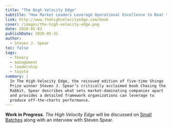 ```yaml
---
title: "The High Velocity Edge"
subtitle: "How Market Leaders Leverage Operational Excellence to Beat the Competition"
link: http://www.thehighvelocityedge.com/book
cover: /images/the-high-velocity-edge.png
date: 2010-05-03
publishDate: 2020-05-31
author:
  - Steven J. Spear
toc: false
tags:
  - theory
  - management
  - leadership
  - toyota
summary: |
  In The High-Velocity Edge, the reissued edition of five-time Shingo
  Prize winner Steven J. Spear’s critically acclaimed book Chasing the
  Rabbit, Spear describes what sets market-dominating companies apart
  and provides a detailed framework organizations can leverage to
  produce off-the-charts performance.
---
```


**Work in Progress**. _The High Velocity Edge_ will be discussed on
[Small Batches][] along with an interview with Steven Spear.

[small batches]: https://smallbatches.fm
